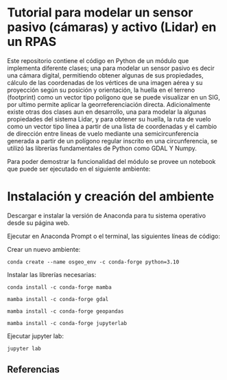 # Tutorial para modelar un sensor pasivo (cámaras) y activo (Lidar) en un RPAS 

Este repositorio contiene el código en Python de un módulo que implementa diferente clases; una para modelar un sensor pasivo es decir una cámara digital, permitiendo obtener algunas de sus propiedades, cálculo de las coordenadas de los vértices de una imagen aérea y su proyección según su posición y orientación, la huella en el terreno (footprint) como un vector tipo polígono que se puede visualizar en un SIG, por ultimo permite aplicar la georreferenciación directa. Adicionalmente existe otras dos clases aun en desarrollo, una para modelar la algunas propiedades del sistema Lidar, y para obtener su huella, la ruta de vuelo como un vector tipo línea a partir de una lista de coordenadas y el cambio de dirección entre lineas de vuelo mediante una semicircunferencia generada a partir de un polígono regular inscrito en una circunferencia, se utilizó las librerías fundamentales de Python como GDAL Y Numpy.

Para poder demostrar la funcionalidad del módulo se provee un notebook que puede ser ejecutado en el siguiente ambiente: 

# Instalación y creación del ambiente

Descargar e instalar la versión de Anaconda para tu sistema operativo desde su página web.

Ejecutar en Anaconda Prompt o el terminal, las siguientes líneas de código:

Crear un nuevo ambiente:

```
conda create --name osgeo_env -c conda-forge python=3.10
```

Instalar las librerías necesarias:
```
conda install -c conda-forge mamba
```

```
mamba install -c conda-forge gdal
```

```
mamba install -c conda-forge geopandas
```

```
mamba install -c conda-forge jupyterlab
```

Ejecutar jupyter lab:

 ```
jupyter lab
```


## Referencias
